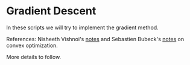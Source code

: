 # Gradient Descent

In these scripts we will try to implement the gradient method. 

References: Nisheeth Vishnoi's [notes](http://theory.epfl.ch/vishnoi/Nisheeth-VishnoiFall2014-ConvexOptimization.pdf) and Sebastien Bubeck's [notes](https://arxiv.org/pdf/1405.4980.pdf) on convex optimization.

More details to follow.
